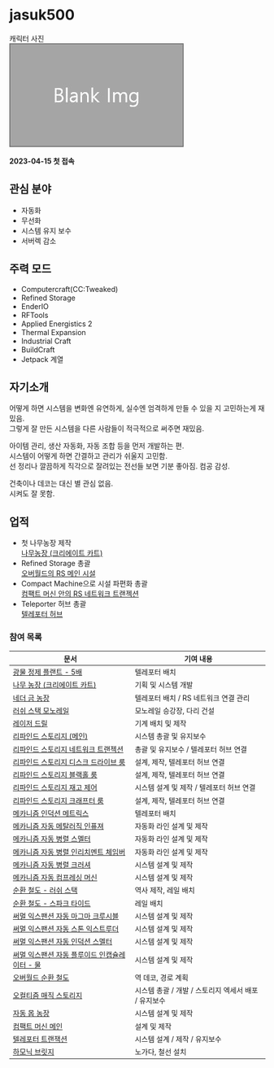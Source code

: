 # jasuk500

캐릭터 사진  
![캐릭터](../../asset/blank_img.jpg)

**2023-04-15 첫 접속**
## 관심 분야

- 자동화
- 무선화
- 시스템 유지 보수
- 서버렉 감소

## 주력 모드

- Computercraft(CC:Tweaked)
- Refined Storage
- EnderIO
- RFTools
- Applied Energistics 2
- Thermal Expansion
- Industrial Craft
- BuildCraft
- Jetpack 계열

## 자기소개

어떻게 하면 시스템을 변화엔 유연하게, 실수엔 엄격하게 만들 수 있을 지 고민하는게 재밌음.  
그렇게 잘 만든 시스템을 다른 사람들이 적극적으로 써주면 재밌음.  

아이템 관리, 생산 자동화, 자동 조합 등을 먼저 개발하는 편.  
시스템이 어떻게 하면 간결하고 관리가 쉬울지 고민함.  
선 정리나 깔끔하게 직각으로 잘려있는 전선들 보면 기분 좋아짐. 컴공 감성.  

건축이나 데코는 대신 별 관심 없음.  
시켜도 잘 못함.

## 업적

- 첫 나무농장 제작  
[나무농장 (크리에이트 카트)](../systems/tree_farm_create_cart.md)
- Refined Storage 총괄  
[오버월드의 RS 메인 시설](../systems/rs_main.md)
- Compact Machine으로 시설 파편화 총괄  
[컴팩트 머신 안의 RS 네트워크 트랜젝션](../systems/rs_network_tranjection.md)
- Teleporter 허브 총괄  
[텔레포터 허브](../systems/teleporter_hub.md)


<!-- 참여 목록 -->
<!-- tag_target_open:reverse_link_list:member_contribute -->
<!-- tag_arg:preset:member_contribute -->
### 참여 목록
|문서|기여 내용|
|---|---|
|[광물 정제 플랜트 - 5배](../systems/mk_ore_processing_plant_5x.md)|텔레포터 배치|
|[나무 농장 (크리에이트 카트)](../systems/tree_farm_create_cart.md)|기획 및 시스템 개발|
|[네더 금 농장](../systems/nether_gold_farm.md)|텔레포터 배치 / RS 네트워크 연결 관리|
|[러쉬 스택 모노레일](../buildings/lush_stack_monorail.md)|모노레일 승강장, 다리 건설|
|[레이저 드릴](../systems/laser_drill.md)|기계 배치 및 제작|
|[리파인드 스토리지 (메인)](../systems/rs_main.md)|시스템 총괄 및 유지보수|
|[리파인드 스토리지 네트워크 트랜젝션](../systems/rs_network_tranjection.md)|총괄 및 유지보수 / 텔레포터 허브 연결|
|[리파인드 스토리지 디스크 드라이브 룸](../systems/rs_disk_drives.md)|설계, 제작, 텔레포터 허브 연결|
|[리파인드 스토리지 블랙홀 룸](../systems/rs_black_hole.md)|설계, 제작, 텔레포터 허브 연결|
|[리파인드 스토리지 재고 제어](../systems/rs_stock_control.md)|시스템 설계 및 제작 / 텔레포터 허브 연결|
|[리파인드 스토리지 크래프터 룸](../systems/rs_crafters.md)|설계, 제작, 텔레포터 허브 연결|
|[메카니즘 인덕션 메트릭스](../systems/mk_induction_matrix.md)|텔레포터 배치|
|[메카니즘 자동 메탈러직 인퓨져](../systems/mk_auto_metallurgic_infuser.md)|자동화 라인 설계 및 제작|
|[메카니즘 자동 병렬 스멜터](../systems/mk_auto_smeltery.md)|자동화 라인 설계 및 제작|
|[메카니즘 자동 병렬 인리치멘트 체임버](../systems/mk_auto_enrichment_chamber.md)|자동화 라인 설계 및 제작|
|[메카니즘 자동 병렬 크러셔](../systems/mk_auto_crushers.md)|시스템 설계 및 제작|
|[메카니즘 자동 컴프레싱 머신](../systems/mk_auto_compressing.md)|시스템 설계 및 제작|
|[순환 철도 - 러쉬 스택](../buildings/ocr_lush_stack.md)|역사 제작, 레일 배치|
|[순환 철도 - 스파크 타이드](../buildings/ocr_spark_tide.md)|레일 배치|
|[써멀 익스팬션 자동 마그마 크루시블](../systems/te_auto_magma_crucible.md)|시스템 설계 및 제작|
|[써멀 익스팬션 자동 스톤 익스트루더](../systems/te_stone_extruder.md)|시스템 설계 및 제작|
|[써멀 익스팬션 자동 인덕션 스멜터](../systems/te_auto_induction_smelter.md)|시스템 설계 및 제작|
|[써멀 익스팬션 자동 플루이드 인캡슐레이터 - 물](../systems/te_auto_fluid_encapsulator_water.md)|시스템 설계 및 제작|
|[오버월드 순환 철도](../buildings/overworld_circular_railway.md)|역 데코, 경로 계획|
|[오컬티즘 매직 스토리지](../systems/occultism_magic_storage.md)|시스템 총괄 / 개발 / 스토리지 엑세서 배포 / 유지보수|
|[자동 몹 농장](../systems/auto_mob_farm.md)|시스템 설계 및 제작|
|[컴팩트 머신 메인](../systems/cm_compactmachine_main.md)|설계 및 제작|
|[텔레포터 트랜잭션](../systems/teleporter_hub.md)|시스템 설계 / 제작 / 유지보수|
|[하모닉 브릿지](../buildings/ocr_harmonic_bridge.md)|노가다, 철선 설치|
<!-- tag_close -->


<!-- tag_target_open:frame:test1 -->
<!-- tag_close -->